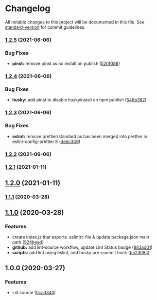 # Changelog

All notable changes to this project will be documented in this file. See [standard-version](https://github.com/conventional-changelog/standard-version) for commit guidelines.

### [1.2.5](https://github.com/boringcodes/eslint-config/compare/v1.2.4...v1.2.5) (2021-06-06)

### Bug Fixes

- **pinst:** remove pinst as no install on publish ([520f088](https://github.com/boringcodes/eslint-config/commit/520f0880d0d2abcf1656a79ed722e473f57e9dea))

### [1.2.4](https://github.com/boringcodes/eslint-config/compare/v1.2.3...v1.2.4) (2021-06-06)

### Bug Fixes

- **husky:** add pinst to disable huskyinstall on npm publish ([548b382](https://github.com/boringcodes/eslint-config/commit/548b38213a49076e4039d7de6e1a8ed3738aaba2))

### [1.2.3](https://github.com/boringcodes/eslint-config/compare/v1.2.2...v1.2.3) (2021-06-06)

### Bug Fixes

- **eslint:** remove prettier/standard as has been merged into prettier in eslint-config-prettier 8 ([dedc349](https://github.com/boringcodes/eslint-config/commit/dedc3498cc9a25ac9bda5db4637c06b4f5919b13))

### [1.2.2](https://github.com/boringcodes/eslint-config/compare/v1.2.1...v1.2.2) (2021-06-06)

### [1.2.1](https://github.com/boringcodes/eslint-config/compare/v1.2.0...v1.2.1) (2021-01-11)

## [1.2.0](https://github.com/boringcodes/eslint-config/compare/v1.1.1...v1.2.0) (2021-01-11)

### [1.1.1](https://github.com/boringcodes/eslint-config/compare/v1.1.0...v1.1.1) (2020-03-28)

## [1.1.0](https://github.com/boringcodes/eslint-config/compare/v1.0.0...v1.1.0) (2020-03-28)

### Features

- create index.js that exports .eslintrc file & update package.json main path ([924bead](https://github.com/boringcodes/eslint-config/commit/924bead))
- **github:** add lint-source workflow, update Lint Status badge ([883ad01](https://github.com/boringcodes/eslint-config/commit/883ad01))
- **scripts:** add lint using eslint, add husky pre-commit hook ([b52308c](https://github.com/boringcodes/eslint-config/commit/b52308c))

## 1.0.0 (2020-03-27)

### Features

- init source ([0cad340](https://github.com/boringcodes/eslint-config/commit/0cad340))
